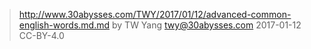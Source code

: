 ﻿> http://www.30abysses.com/TWY/2017/01/12/advanced-common-english-words.md.md
> by TW Yang <twy@30abysses.com> 2017-01-12 CC-BY-4.0

#
